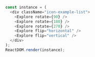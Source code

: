 <!--start-code-->```jsconst instance = (  <div className="icon-example-list">    <Explore rotate={90} />    <Explore rotate={180} />    <Explore rotate={270} />    <Explore flip="horizontal" />    <Explore flip="vertical" />  </div>);ReactDOM.render(instance);```<!--end-code-->